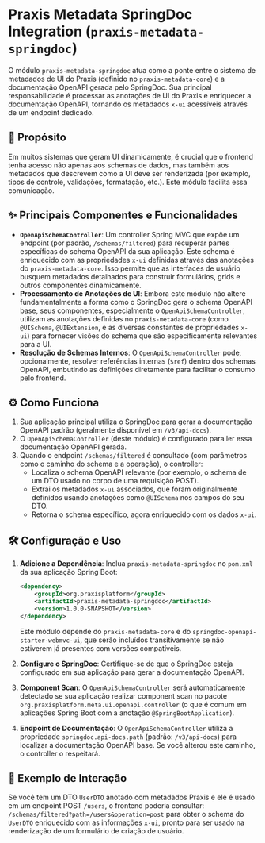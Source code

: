 # Praxis Metadata SpringDoc Integration (`praxis-metadata-springdoc`)

O módulo `praxis-metadata-springdoc` atua como a ponte entre o sistema de metadados de UI do Praxis (definido no `praxis-metadata-core`) e a documentação OpenAPI gerada pelo SpringDoc. Sua principal responsabilidade é processar as anotações de UI do Praxis e enriquecer a documentação OpenAPI, tornando os metadados `x-ui` acessíveis através de um endpoint dedicado.

## 🎯 Propósito

Em muitos sistemas que geram UI dinamicamente, é crucial que o frontend tenha acesso não apenas aos schemas de dados, mas também aos metadados que descrevem como a UI deve ser renderizada (por exemplo, tipos de controle, validações, formatação, etc.). Este módulo facilita essa comunicação.

## ✨ Principais Componentes e Funcionalidades

*   **`OpenApiSchemaController`**: Um controller Spring MVC que expõe um endpoint (por padrão, `/schemas/filtered`) para recuperar partes específicas do schema OpenAPI da sua aplicação. Este schema é enriquecido com as propriedades `x-ui` definidas através das anotações do `praxis-metadata-core`. Isso permite que as interfaces de usuário busquem metadados detalhados para construir formulários, grids e outros componentes dinamicamente.
*   **Processamento de Anotações de UI**: Embora este módulo não altere fundamentalmente a forma como o SpringDoc gera o schema OpenAPI base, seus componentes, especialmente o `OpenApiSchemaController`, utilizam as anotações definidas no `praxis-metadata-core` (como `@UISchema`, `@UIExtension`, e as diversas constantes de propriedades `x-ui`) para fornecer visões do schema que são especificamente relevantes para a UI.
*   **Resolução de Schemas Internos**: O `OpenApiSchemaController` pode, opcionalmente, resolver referências internas (`$ref`) dentro dos schemas OpenAPI, embutindo as definições diretamente para facilitar o consumo pelo frontend.

## ⚙️ Como Funciona

1.  Sua aplicação principal utiliza o SpringDoc para gerar a documentação OpenAPI padrão (geralmente disponível em `/v3/api-docs`).
2.  O `OpenApiSchemaController` (deste módulo) é configurado para ler essa documentação OpenAPI gerada.
3.  Quando o endpoint `/schemas/filtered` é consultado (com parâmetros como o caminho do schema e a operação), o controller:
    *   Localiza o schema OpenAPI relevante (por exemplo, o schema de um DTO usado no corpo de uma requisição POST).
    *   Extrai os metadados `x-ui` associados, que foram originalmente definidos usando anotações como `@UISchema` nos campos do seu DTO.
    *   Retorna o schema específico, agora enriquecido com os dados `x-ui`.

## 🛠️ Configuração e Uso

1.  **Adicione a Dependência**:
    Inclua `praxis-metadata-springdoc` no `pom.xml` da sua aplicação Spring Boot:
    ```xml
    <dependency>
        <groupId>org.praxisplatform</groupId>
        <artifactId>praxis-metadata-springdoc</artifactId>
        <version>1.0.0-SNAPSHOT</version>
    </dependency>
    ```
    Este módulo depende do `praxis-metadata-core` e do `springdoc-openapi-starter-webmvc-ui`, que serão incluídos transitivamente se não estiverem já presentes com versões compatíveis.

2.  **Configure o SpringDoc**:
    Certifique-se de que o SpringDoc esteja configurado em sua aplicação para gerar a documentação OpenAPI.

3.  **Component Scan**:
    O `OpenApiSchemaController` será automaticamente detectado se sua aplicação realizar component scan no pacote `org.praxisplatform.meta.ui.openapi.controller` (o que é comum em aplicações Spring Boot com a anotação `@SpringBootApplication`).

4.  **Endpoint de Documentação**:
    O `OpenApiSchemaController` utiliza a propriedade `springdoc.api-docs.path` (padrão: `/v3/api-docs`) para localizar a documentação OpenAPI base. Se você alterou este caminho, o controller o respeitará.

## 📄 Exemplo de Interação

Se você tem um DTO `UserDTO` anotado com metadados Praxis e ele é usado em um endpoint POST `/users`, o frontend poderia consultar:
`/schemas/filtered?path=/users&operation=post`
para obter o schema do `UserDTO` enriquecido com as informações `x-ui`, pronto para ser usado na renderização de um formulário de criação de usuário.

